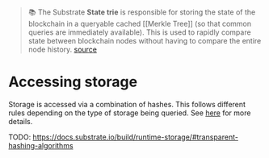 > 📚 The Substrate **State trie** is responsible for storing the state of the blockchain in a queryable cached [[Merkle Tree]] (so that common queries are immediately available). This is used to rapidly compare state between blockchain nodes without having to compare the entire node history. [source](https://docs.substrate.io/learn/state-transitions-and-storage/)

# Accessing storage

Storage is accessed via a combination of hashes. This follows different rules depending on the type of storage being queried. See [here](https://docs.substrate.io/learn/state-transitions-and-storage/#querying-storage) for more details.

TODO: https://docs.substrate.io/build/runtime-storage/#transparent-hashing-algorithms